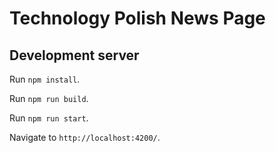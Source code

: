 # Technology Polish News Page

## Development server

Run `npm install`.

Run `npm run build`.

Run `npm run start`.

Navigate to `http://localhost:4200/`.
